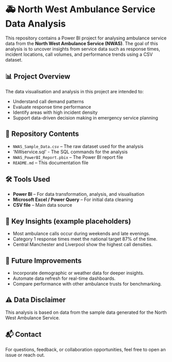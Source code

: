# 🚑 North West Ambulance Service Data Analysis

This repository contains a Power BI project for analysing ambulance service data from the **North West Ambulance Service (NWAS)**. The goal of this analysis is to uncover insights from service data such as response times, incident locations, call volumes, and performance trends using a CSV dataset.

## 📊 Project Overview

The data visualisation and analysis in this project are intended to:
- Understand call demand patterns
- Evaluate response time performance
- Identify areas with high incident density
- Support data-driven decision making in emergency service planning

## 📁 Repository Contents

- `NWAS_Sample_Data.csv` – The raw dataset used for the analysis
- 'NWservice.sql' - The SQL commands for the analysis
- `NWAS_PowerBI_Report.pbix` – The Power BI report file
- `README.md` – This documentation file

## 🛠 Tools Used

- **Power BI** – For data transformation, analysis, and visualisation
- **Microsoft Excel / Power Query** – For initial data cleaning
- **CSV file** – Main data source

## 📌 Key Insights (example placeholders)

- Most ambulance calls occur during weekends and late evenings.
- Category 1 response times meet the national target 87% of the time.
- Central Manchester and Liverpool show the highest call densities.

## 🧩 Future Improvements

- Incorporate demographic or weather data for deeper insights.
- Automate data refresh for real-time dashboards.
- Compare performance with other ambulance trusts for benchmarking.

## ⚠️ Data Disclaimer

This analysis is based on data from the sample data generated for the North West Ambulance Service. 

## 📬 Contact

For questions, feedback, or collaboration opportunities, feel free to open an issue or reach out.
